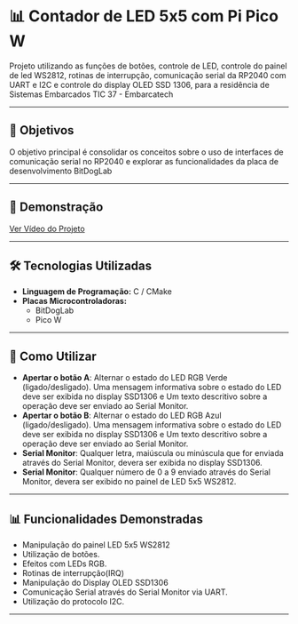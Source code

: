 # 📊 **Contador de LED 5x5 com Pi Pico W**

Projeto utilizando as funções de botões, controle de LED, controle do painel de led WS2812, rotinas de interrupção, comunicação serial da RP2040 com UART e I2C e controle do display OLED SSD 1306, para a residência de Sistemas Embarcados TIC 37 - Embarcatech

---

## 🔎 **Objetivos**

O objetivo principal é consolidar os conceitos sobre o uso de interfaces de comunicação serial no RP2040 e explorar as funcionalidades da placa de desenvolvimento BitDogLab

---

## 🎥 **Demonstração**

[Ver Vídeo do Projeto]()

---

## 🛠️ **Tecnologias Utilizadas**

- **Linguagem de Programação:** C / CMake
- **Placas Microcontroladoras:**
  - BitDogLab
  - Pico W
---

## 📖 **Como Utilizar**

- **Apertar o botão A**: Alternar o estado do LED RGB Verde (ligado/desligado). Uma mensagem informativa sobre o estado do LED deve ser exibida no display SSD1306 e Um texto descritivo sobre a operação deve ser enviado ao Serial Monitor.
- **Apertar o botão B**: Alternar o estado do LED RGB Azul (ligado/desligado). Uma mensagem informativa sobre o estado do LED deve ser exibida no display SSD1306 e Um texto descritivo sobre a operação deve ser enviado ao Serial Monitor.
- **Serial Monitor**: Qualquer letra, maiúscula ou minúscula que for enviada através do Serial Monitor, devera ser exibida no display SSD1306.
- **Serial Monitor**: Qualquer número de 0 a 9 enviado através do Serial Monitor, devera ser exibido no painel de LED 5x5 WS2812.

---

## 📊 **Funcionalidades Demonstradas**

- Manipulação do painel LED 5x5 WS2812
- Utilização de botões.
- Efeitos com LEDs RGB.
- Rotinas de interrupção(IRQ)
- Manipulação do Display OLED SSD1306
- Comunicação Serial através do Serial Monitor via UART.
- Utilização do protocolo I2C.

---


